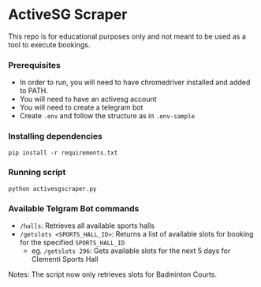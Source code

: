 # ActiveSG Scraper

This repo is for educational purposes only and not meant to be used as a tool to execute bookings.

### Prerequisites
- In order to run, you will need to have chromedriver installed and added to PATH.
- You will need to have an activesg account
- You will need to create a telegram bot
- Create `.env` and follow the structure as in `.env-sample`

### Installing dependencies
```
pip install -r requirements.txt
```

### Running script
```
python activesgscraper.py
```

### Available Telgram Bot commands
- `/halls`: Retrieves all available sports halls
- `/getslots <SPORTS_HALL_ID>`: Returns a list of available slots for booking for the specified `SPORTS_HALL_ID`
  - eg. `/getslots 296`: Gets available slots for the next 5 days for Clementi Sports Hall


Notes:
The script now only retrieves slots for Badminton Courts.